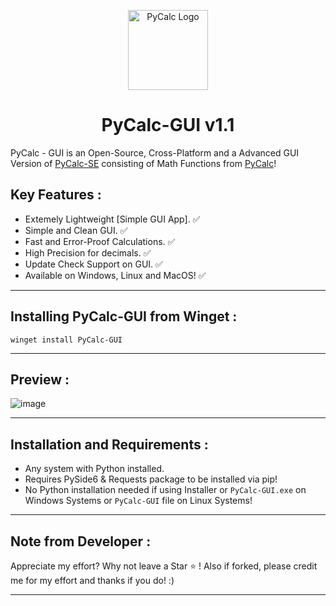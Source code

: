 <p align="center">
  <img src="https://github.com/Chill-Astro/PyCalc-GUI/blob/main/PyCalc-GUI.ico" width="128px" height="128px" alt="PyCalc Logo">
</p>
<h1 align="center">PyCalc-GUI v1.1</h1>

PyCalc - GUI is an Open-Source, Cross-Platform and a Advanced GUI Version of [PyCalc-SE](https://github.com/Chill-Astro/PyCalc-SE) consisting of Math Functions from [PyCalc](https://github.com/Chill-Astro/PyCalc)!
 
## Key Features :

- Extemely Lightweight [Simple GUI App]. ✅
- Simple and Clean GUI. ✅
- Fast and Error-Proof Calculations. ✅
- High Precision for decimals. ✅
- Update Check Support on GUI. ✅
- Available on Windows, Linux and MacOS! ✅

---

## Installing PyCalc-GUI from Winget :

    winget install PyCalc-GUI

---

## Preview :

![image](https://github.com/user-attachments/assets/f9498525-a38a-449f-8378-80c8ade4a4d2)

---    

## Installation and Requirements :

- Any system with Python installed.
- Requires PySide6 & Requests package to be installed via pip!
- No Python installation needed if using Installer or `PyCalc-GUI.exe` on Windows Systems or `PyCalc-GUI` file on Linux Systems!

---

## Note from Developer :

Appreciate my effort? Why not leave a Star ⭐ ! Also if forked, please credit me for my effort and thanks if you do! :)

---
